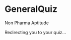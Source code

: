 # GeneralQuiz
Non Pharma Aptitude
<!DOCTYPE html>
<html>
  <head>
    <title>Redirecting...</title>
    <script>
      window.onload = function () {
        const links = [
          "https://forms.office.com/r/wm7L9ssbEm",
          "https://forms.office.com/r/MwbtgTy7kk",
	        "https://forms.office.com/r/bD6nBM3YUF",
	        "https://forms.office.com/r/74Acp6c0fa",
	        "https://forms.office.com/r/qQqMY00MAn",
        ];
        const randomIndex = Math.floor(Math.random() * links.length);
        window.location.href = links[randomIndex];
      };
    </script>
  </head>
  <body>
    <p>Redirecting you to your quiz...</p>
  </body>
</html>
